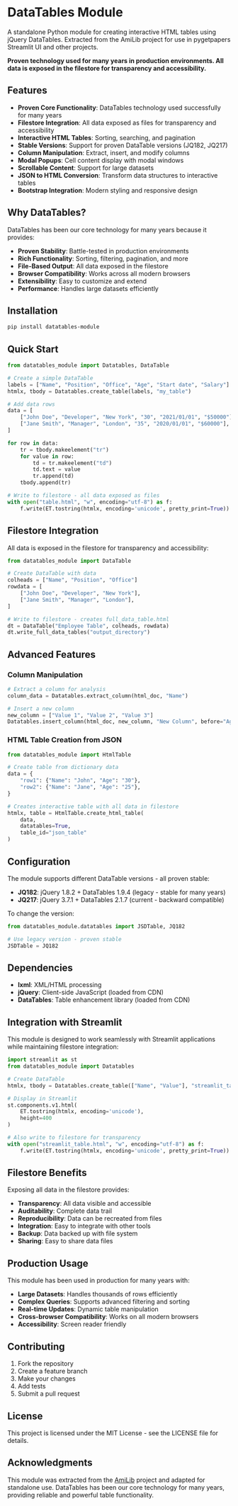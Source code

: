 # DataTables Module

A standalone Python module for creating interactive HTML tables using jQuery DataTables. Extracted from the AmiLib project for use in pygetpapers Streamlit UI and other projects.

**Proven technology used for many years in production environments. All data is exposed in the filestore for transparency and accessibility.**

## Features

- **Proven Core Functionality**: DataTables technology used successfully for many years
- **Filestore Integration**: All data exposed as files for transparency and accessibility
- **Interactive HTML Tables**: Sorting, searching, and pagination
- **Stable Versions**: Support for proven DataTable versions (JQ182, JQ217)
- **Column Manipulation**: Extract, insert, and modify columns
- **Modal Popups**: Cell content display with modal windows
- **Scrollable Content**: Support for large datasets
- **JSON to HTML Conversion**: Transform data structures to interactive tables
- **Bootstrap Integration**: Modern styling and responsive design

## Why DataTables?

DataTables has been our core technology for many years because it provides:

- **Proven Stability**: Battle-tested in production environments
- **Rich Functionality**: Sorting, filtering, pagination, and more
- **File-Based Output**: All data exposed in the filestore
- **Browser Compatibility**: Works across all modern browsers
- **Extensibility**: Easy to customize and extend
- **Performance**: Handles large datasets efficiently

## Installation

```bash
pip install datatables-module
```

## Quick Start

```python
from datatables_module import Datatables, DataTable

# Create a simple DataTable
labels = ["Name", "Position", "Office", "Age", "Start date", "Salary"]
htmlx, tbody = Datatables.create_table(labels, "my_table")

# Add data rows
data = [
    ["John Doe", "Developer", "New York", "30", "2021/01/01", "$50000"],
    ["Jane Smith", "Manager", "London", "35", "2020/01/01", "$60000"],
]

for row in data:
    tr = tbody.makeelement("tr")
    for value in row:
        td = tr.makeelement("td")
        td.text = value
        tr.append(td)
    tbody.append(tr)

# Write to filestore - all data exposed as files
with open("table.html", "w", encoding="utf-8") as f:
    f.write(ET.tostring(htmlx, encoding='unicode', pretty_print=True))
```

## Filestore Integration

All data is exposed in the filestore for transparency and accessibility:

```python
from datatables_module import DataTable

# Create DataTable with data
colheads = ["Name", "Position", "Office"]
rowdata = [
    ["John Doe", "Developer", "New York"],
    ["Jane Smith", "Manager", "London"],
]

# Write to filestore - creates full_data_table.html
dt = DataTable("Employee Table", colheads, rowdata)
dt.write_full_data_tables("output_directory")
```

## Advanced Features

### Column Manipulation

```python
# Extract a column for analysis
column_data = Datatables.extract_column(html_doc, "Name")

# Insert a new column
new_column = ["Value 1", "Value 2", "Value 3"]
Datatables.insert_column(html_doc, new_column, "New Column", before="Age")
```

### HTML Table Creation from JSON

```python
from datatables_module import HtmlTable

# Create table from dictionary data
data = {
    "row1": {"Name": "John", "Age": "30"},
    "row2": {"Name": "Jane", "Age": "25"},
}

# Creates interactive table with all data in filestore
htmlx, table = HtmlTable.create_html_table(
    data, 
    datatables=True, 
    table_id="json_table"
)
```

## Configuration

The module supports different DataTable versions - all proven stable:

- **JQ182**: jQuery 1.8.2 + DataTables 1.9.4 (legacy - stable for many years)
- **JQ217**: jQuery 3.7.1 + DataTables 2.1.7 (current - backward compatible)

To change the version:

```python
from datatables_module.datatables import JSDTable, JQ182

# Use legacy version - proven stable
JSDTable = JQ182
```

## Dependencies

- **lxml**: XML/HTML processing
- **jQuery**: Client-side JavaScript (loaded from CDN)
- **DataTables**: Table enhancement library (loaded from CDN)

## Integration with Streamlit

This module is designed to work seamlessly with Streamlit applications while maintaining filestore integration:

```python
import streamlit as st
from datatables_module import Datatables

# Create DataTable
htmlx, tbody = Datatables.create_table(["Name", "Value"], "streamlit_table")

# Display in Streamlit
st.components.v1.html(
    ET.tostring(htmlx, encoding='unicode'),
    height=400
)

# Also write to filestore for transparency
with open("streamlit_table.html", "w", encoding="utf-8") as f:
    f.write(ET.tostring(htmlx, encoding='unicode', pretty_print=True))
```

## Filestore Benefits

Exposing all data in the filestore provides:

- **Transparency**: All data visible and accessible
- **Auditability**: Complete data trail
- **Reproducibility**: Data can be recreated from files
- **Integration**: Easy to integrate with other tools
- **Backup**: Data backed up with file system
- **Sharing**: Easy to share data files

## Production Usage

This module has been used in production for many years with:

- **Large Datasets**: Handles thousands of rows efficiently
- **Complex Queries**: Supports advanced filtering and sorting
- **Real-time Updates**: Dynamic table manipulation
- **Cross-browser Compatibility**: Works on all modern browsers
- **Accessibility**: Screen reader friendly

## Contributing

1. Fork the repository
2. Create a feature branch
3. Make your changes
4. Add tests
5. Submit a pull request

## License

This project is licensed under the MIT License - see the LICENSE file for details.

## Acknowledgments

This module was extracted from the [AmiLib](https://github.com/amilib/amilib) project and adapted for standalone use. DataTables has been our core technology for many years, providing reliable and powerful table functionality. 